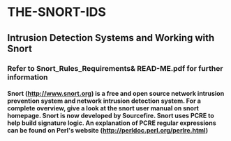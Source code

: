# THE-SNORT-IDS
##  Intrusion Detection Systems and Working with Snort 
### Refer to Snort_Rules_Requirements& READ-ME.pdf for further information
#### Snort (http://www.snort.org) is a free and open source network intrusion prevention system and network intrusion detection system. For a complete overview, give a look at the snort user manual on snort homepage. Snort is now developed by Sourcefire. Snort uses PCRE to help build signature logic. An explanation of PCRE regular expressions can be found on Perl's website (http://perldoc.perl.org/perlre.html)
